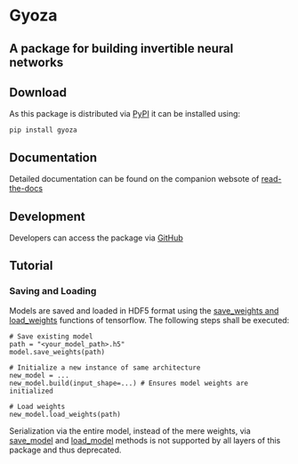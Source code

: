 # Gyoza 
## A package for building invertible neural networks

## Download
As this package is distributed via [PyPI](https://pypi.org/project/gyoza/) it can be installed using:
```
pip install gyoza
```

## Documentation
Detailed documentation can be found on the companion websote of [read-the-docs](https://gyoza.readthedocs.io/en/latest/modules.html)

## Development
Developers can access the package via [GitHub](https://github.com/TimHenry1995/gyoza)

## Tutorial

### Saving and Loading
Models are saved and loaded in HDF5 format using the [save_weights and load_weights](https://keras.io/api/saving/weights_saving_and_loading/#saveweights-method) functions of tensorflow. The following steps shall be executed:

```
# Save existing model
path = "<your_model_path>.h5"
model.save_weights(path)

# Initialize a new instance of same architecture
new_model = ...
new_model.build(input_shape=...) # Ensures model weights are initialized

# Load weights
new_model.load_weights(path)
```

Serialization via the entire model, instead of the mere weights, via [save_model](https://www.tensorflow.org/api_docs/python/tf/keras/saving/save_model) and [load_model](https://www.tensorflow.org/api_docs/python/tf/keras/saving/load_model) methods is not supported by all layers of this package and thus deprecated.
